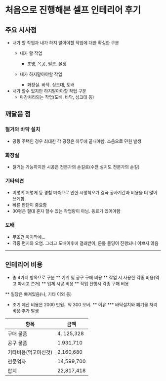 # 처음으로 진행해본 셀프 인테리어 후기

## 주요 시사점
* 내가 할 작업과 내가 하지 말아야할 작업에 대한 확실한 구분
  * 내가 할 작업
    * 조명, 목공, 필름. 몰딩
    
  * 내가 하지말아야할 작업
    * 화장실. 바닥. 싱크대, 도배
* 내가 할수 있지만 하지말아야할 작업 구분
  * 마감처리되는 작업(도배, 바닥, 싱크대 등)

## 깨달음 점
### 철거와 바닥 설치
* 공동 주택인 경우 최대한 각 공정은 하루에 끝내야함. 소음으로 민원 발생

### 화장실
* 철거는 가능하지만 시공은 전문가의 손길로(수전 설치도 전문가의 손길)

### 기타의견
* 이렇게 저렇게 등 경험 미숙으로 인한 시행착오가 결국 공사기간과 비용을 더 많이 쓰게함.
* 빠른 판단이 중요함
* 30평은 절대 혼자 할수 있는 작업량이 아님. 동료가 있어야함

### 도배
* 무조건 마지막에... 
* 각종 먼지와 오염. 그리고 도배이후에 걸래받이, 문틀 몰딩이 진행되니 이쁘지 않음

---------------------------

## 인테리어 비용
* 총 4가지 항목으로 구분
** 기계 및 공구 구매 비용
** 작업 시 사용한 각종 비용(먹고 마시고 쓴거)
** 업체 시공 비용
** 작업 진행시 각종 구매 비용

** 일당은 빠져있음(나, 기타 이외 등)

* 초기 예산 비용은 2000 만원.. 약 300 오버. 
** 이유
*** 바닥설치와 폐기물 처리 비용 추가 발생

|항목| 금액|
|----|-----|
|구매 물품 | 4, 125,328|
|공구 물품 | 1.931,710|
|기타비용(먹고마신것)| 2,160,680|
|전문업자 | 14,599,700|
|합계 | 22,817,418|
